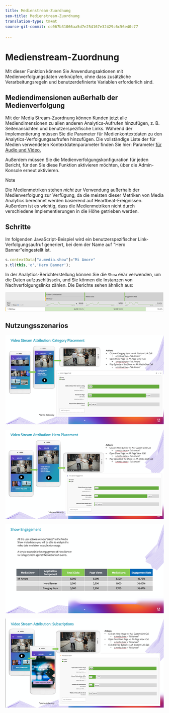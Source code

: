 ```yaml
---
title: Medienstream-Zuordnung
seo-title: Medienstream-Zuordnung
translation-type: tm+mt
source-git-commit: cc067b31066aa5d7e254167e32429c6c56e40c77

---
```



# Medienstream-Zuordnung

Mit dieser Funktion können Sie Anwendungsaktionen mit Medienverfolgungsdaten verknüpfen, ohne dass zusätzliche Verarbeitungsregeln und benutzerdefinierte Variablen erforderlich sind.

## Mediendimensionen außerhalb der Medienverfolgung

Mit der Media Stream-Zuordnung können Kunden jetzt alle Mediendimensionen zu allen anderen Analytics-Aufrufen hinzufügen, z. B. Seitenansichten und benutzerspezifische Links. Während der Implementierung müssen Sie die Parameter für Medienkontextdaten zu den Analytics-Verfolgungsaufrufen hinzufügen. Die vollständige Liste der für Medien verwendeten Kontextdatenparameter finden Sie hier: Parameter [für Audio und Video.](/help/metrics-and-metadata/audio-video-parameters.md)

Außerdem müssen Sie die Medienverfolgungskonfiguration für jeden Bericht, für den Sie diese Funktion aktivieren möchten, über die Admin-Konsole erneut aktivieren.

>[!NOTE]
>Die Medienmetriken stehen _nicht_ zur Verwendung außerhalb der Medienverfolgung zur Verfügung, da die meisten dieser Metriken von Media Analytics berechnet werden
>basierend auf Heartbeat-Ereignissen. Außerdem ist es wichtig, dass die Medienmetriken nicht durch verschiedene Implementierungen in die Höhe getrieben werden.

## Schritte

Im folgenden JavaScript-Beispiel wird ein benutzerspezifischer Link-Verfolgungsaufruf generiert, bei dem der Name auf "Hero Banner"eingestellt ist.

```javascript
s.contextData["a.media.show"]="Mi Amore"
s.tl(this,'o','Hero Banner');
```

In der Analytics-Berichterstellung können Sie die `Show` eVar verwenden, um die Daten aufzuschlüsseln, und Sie können die Instanzen von Nachverfolgungslinks zählen. Die Berichte sehen ähnlich aus:

![](/assets/myShow-rpt-1.png)

## Nutzungsszenarios

![](/assets/vid-stream-attr-category.png)

![](/assets/vid-stream-attr-hero.png)

![](/assets/show-engagement.png)

![](/assets/vid-stream-attr-subs.png)

